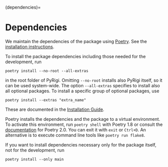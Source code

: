 
(dependencies)=
# Dependencies

We maintain the dependencies of the package using [Poetry](https://python-poetry.org/).
See the [installation instructions](https://python-poetry.org/docs/#installation).

To install the package dependencies including those needed for the development, run
```
poetry install --no-root --all-extras
```
in the root folder of PyRigi.
Omitting `--no-root` installs also PyRigi itself, so it can be used system-wide.
The option `--all-extras` specifies to install also all optional packages.
To install a specific group of optional packages, use
```
poetry install --extras "extra_name"
```
These are documented in the [Installation Guide](#optional-packages).

Poetry installs the dependencies and the package to a virtual environment.
To activate this environment, run `poetry shell` with Poetry 1.8 or consult the [documentation](https://python-poetry.org/docs/managing-environments/#activating-the-environment) for Poetry 2.0.
You can exit it with `exit` or `Ctrl+D`.
An alternative is to execute command line tools like `poetry run flake8`.

If you want to install dependencies necessary only for the package itself, not for the development, run
```
poetry install --only main
```
